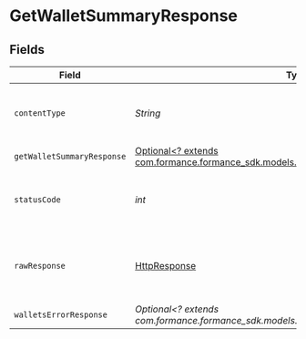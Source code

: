# GetWalletSummaryResponse


## Fields

| Field                                                                                                                                   | Type                                                                                                                                    | Required                                                                                                                                | Description                                                                                                                             |
| --------------------------------------------------------------------------------------------------------------------------------------- | --------------------------------------------------------------------------------------------------------------------------------------- | --------------------------------------------------------------------------------------------------------------------------------------- | --------------------------------------------------------------------------------------------------------------------------------------- |
| `contentType`                                                                                                                           | *String*                                                                                                                                | :heavy_check_mark:                                                                                                                      | HTTP response content type for this operation                                                                                           |
| `getWalletSummaryResponse`                                                                                                              | [Optional<? extends com.formance.formance_sdk.models.shared.GetWalletSummaryResponse>](../../models/shared/GetWalletSummaryResponse.md) | :heavy_minus_sign:                                                                                                                      | Wallet summary                                                                                                                          |
| `statusCode`                                                                                                                            | *int*                                                                                                                                   | :heavy_check_mark:                                                                                                                      | HTTP response status code for this operation                                                                                            |
| `rawResponse`                                                                                                                           | [HttpResponse<InputStream>](https://docs.oracle.com/en/java/javase/11/docs/api/java.net.http/java/net/http/HttpResponse.html)           | :heavy_check_mark:                                                                                                                      | Raw HTTP response; suitable for custom response parsing                                                                                 |
| `walletsErrorResponse`                                                                                                                  | *Optional<? extends com.formance.formance_sdk.models.errors.WalletsErrorResponse>*                                                      | :heavy_minus_sign:                                                                                                                      | Error                                                                                                                                   |